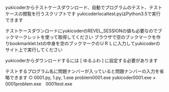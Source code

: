 yukicoderからテストケースダウンロード、自動でプログラムのテスト、テストケースの閲覧を行うスクリプトです 
yukicoderlocaltest.pyはPython3.5で実行できます 

テストケースダウンロードにyukicoderのREVEL_SESSIONの値も必要なのでブックマークレットを使って取得してください 
ブラウザで空のブックマークを作りbookmarklet.txtの中身を空のブックマークのＵＲＬに入力してyukicoderのサイト上で実行してください 

yukicoderからダウンロードするには [ ゆるふわ ] に設定する必要があります 

テストするプログラム名に問題ナンバーが入っていると問題ナンバーの入力を省略できます 
○ 0001.py, 1.py, 1.exe problem0001.exe yukicoder0001.exe 
× 0001problem.exe　0001test.exe 